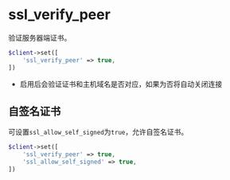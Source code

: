 # ssl_verify_peer

验证服务器端证书。

```php
$client->set([
    'ssl_verify_peer' => true,
])
```

* 启用后会验证证书和主机域名是否对应，如果为否将自动关闭连接

自签名证书
----
可设置`ssl_allow_self_signed`为`true`，允许自签名证书。

```php
$client->set([
    'ssl_verify_peer' => true,
	'ssl_allow_self_signed' => true,
])
```